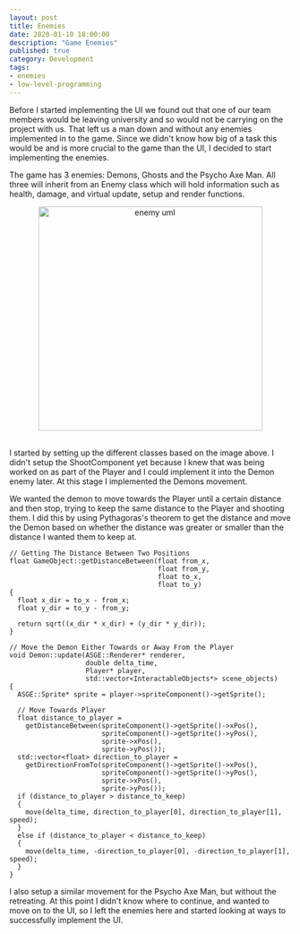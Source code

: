 ```yaml
---
layout: post
title: Enemies
date: 2020-01-10 18:00:00
description: "Game Enemies"
published: true
category: Development
tags: 
- enemies
- low-level-programming
---
```


Before I started implementing the UI we found out that one of our team members would be leaving university and so would not be carrying on the project with us. That left us a man down and without any enemies implemented in to the game. Since we didn't know how big of a task this would be and is more crucial to the game than the UI, I decided to start implementing the enemies.

The game has 3 enemies: Demons, Ghosts and the Psycho Axe Man. All three will inherit from an Enemy class which will hold information such as health, damage, and virtual update, setup and render functions.

<center><img src="{{ site.baseurl }}/assets/enemy_uml.jpg" alt="enemy uml" style="height: 400px;" /></center><br>

I started by setting up the different classes based on the image above. I didn't setup the ShootComponent yet because I knew that was being worked on as part of the Player and I could implement it into the Demon enemy later. 
At this stage I implemented the Demons movement.

We wanted the demon to move towards the Player until a certain distance and then stop, trying to keep the same distance to the Player and shooting them. I did this by using Pythagoras's theorem to get the distance and move the Demon based on whether the distance was greater or smaller than the distance I wanted them to keep at.

```
// Getting The Distance Between Two Positions
float GameObject::getDistanceBetween(float from_x,
                                     float from_y,
                                     float to_x,
                                     float to_y)
{
  float x_dir = to_x - from_x;
  float y_dir = to_y - from_y;

  return sqrt((x_dir * x_dir) + (y_dir * y_dir));
}

// Move the Demon Either Towards or Away From the Player
void Demon::update(ASGE::Renderer* renderer,
                   double delta_time,
                   Player* player,
                   std::vector<InteractableObjects*> scene_objects)
{
  ASGE::Sprite* sprite = player->spriteComponent()->getSprite();

  // Move Towards Player
  float distance_to_player =
    getDistanceBetween(spriteComponent()->getSprite()->xPos(),
                       spriteComponent()->getSprite()->yPos(),
                       sprite->xPos(),
                       sprite->yPos());
  std::vector<float> direction_to_player =
    getDirectionFromTo(spriteComponent()->getSprite()->xPos(),
                       spriteComponent()->getSprite()->yPos(),
                       sprite->xPos(),
                       sprite->yPos());
  if (distance_to_player > distance_to_keep)
  {
    move(delta_time, direction_to_player[0], direction_to_player[1], speed);
  }
  else if (distance_to_player < distance_to_keep)
  {
    move(delta_time, -direction_to_player[0], -direction_to_player[1], speed);
  }
}
```

I also setup a similar movement for the Psycho Axe Man, but without the retreating. At this point I didn't know where to continue, and wanted to move on to the UI, so I left the enemies here and started looking at ways to successfully implement the UI.
